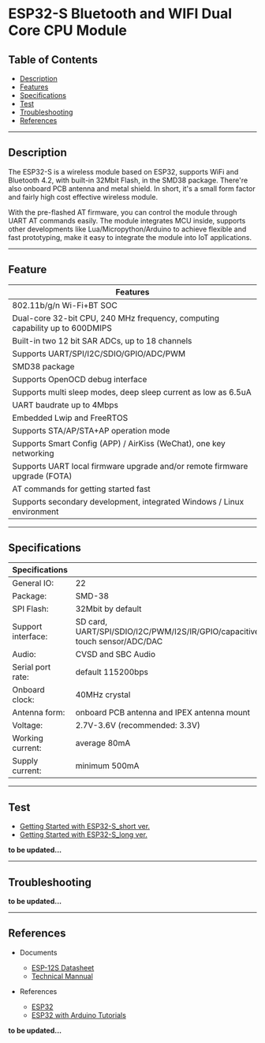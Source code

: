 # ESP32-S Bluetooth and WIFI Dual Core CPU Module

## Table of Contents

-   [Description](#description)
-   [Features](#features)
-   [Specifications](#specifications)
-   [Test](#test)
-   [Troubleshooting](#troubleshooting)
-   [References](#references)

---

## Description

The ESP32-S is a wireless module based on ESP32, supports WiFi and Bluetooth 4.2, with built-in 32Mbit Flash, in the SMD38 package. There're also onboard PCB antenna and metal shield. In short, it's a small form factor and fairly high cost effective wireless module.

With the pre-flashed AT firmware, you can control the module through UART AT commands easily. The module integrates MCU inside, supports other developments like Lua/Micropython/Arduino to achieve flexible and fast prototyping, make it easy to integrate the module into IoT applications.

---

## Feature

| Features                                                                     |
| ---------------------------------------------------------------------------- |
| 802.11b/g/n Wi-Fi+BT SOC                                                     |
| Dual-core 32-bit CPU, 240 MHz frequency, computing capability up to 600DMIPS |
| Built-in two 12 bit SAR ADCs, up to 18 channels                              |
| Supports UART/SPI/I2C/SDIO/GPIO/ADC/PWM                                      |
| SMD38 package                                                                |
| Supports OpenOCD debug interface                                             |
| Supports multi sleep modes, deep sleep current as low as 6.5uA               |
| UART baudrate up to 4Mbps                                                    |
| Embedded Lwip and FreeRTOS                                                   |
| Supports STA/AP/STA+AP operation mode                                        |
| Supports Smart Config (APP) / AirKiss (WeChat), one key networking           |
| Supports UART local firmware upgrade and/or remote firmware upgrade (FOTA)   |
| AT commands for getting started fast                                         |
| Supports secondary development, integrated Windows / Linux environment       |

---

## Specifications

| Specifications     |                                                                            |
| ------------------ | -------------------------------------------------------------------------- |
| General IO:        | 22                                                                         |
| Package:           | SMD-38                                                                     |
| SPI Flash:         | 32Mbit by default                                                          |
| Support interface: | SD card, UART/SPI/SDIO/I2C/PWM/I2S/IR/GPIO/capacitive touch sensor/ADC/DAC |
| Audio:             | CVSD and SBC Audio                                                         |
| Serial port rate:  | default 115200bps                                                          |
| Onboard clock:     | 40MHz crystal                                                              |
| Antenna form:      | onboard PCB antenna and IPEX antenna mount                                 |
| Voltage:           | 2.7V-3.6V (recommended: 3.3V)                                              |
| Working current:   | average 80mA                                                               |
| Supply current:    | minimum 500mA                                                              |

---

## Test

-   [Getting Started with ESP32-S_short ver.](https://www.youtube.com/watch?v=N5bueRqEzZk)
-   [Getting Started with ESP32-S_long ver.](https://www.youtube.com/watch?v=mJcxnaR08Dg)

**to be updated...**

---

## Troubleshooting

**to be updated...**

---

## References

-   Documents

    -   [ESP-12S Datasheet](http://bit.ly/2OGkX6G)
    -   [Technical Mannual](http://bit.ly/3vHn0be)

-   References
    -   [ESP32](http://esp32.net/)
    -   [ESP32 with Arduino Tutorials](http://bit.ly/ESP32-Arduino-Tutorial-list)

**to be updated...**
